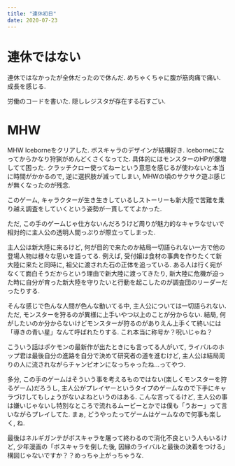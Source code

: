 ```yaml
---
title: "連休初日"
date: 2020-07-23
---
```


# 連休ではない
連休ではなかったが全休だったので休んだ. めちゃくちゃに腹が筋肉痛で痛い. 成長を感じる.

労働のコードを書いた. 隠しレジスタが存在する石すごい.

# MHW
MHW Iceborneをクリアした. ボスキャラのデザインが結構好き. Iceborneになってからかなり狩猟がめんどくさくなってた. 具体的にはモンスターのHPが爆増してて困った. クラッチクロー使ってねーという意思を感じるが使わないと本当に時間がかかるので, 逆に選択肢が減ってしまい, MHWの頃のサクサク遊ぶ感じが無くなったのが残念.

このゲーム, キャラクターが生き生きしているしストーリーも新大陸で苦難を乗り越え調査をしていくという姿勢が一貫しててよかった.

ただ, この手のゲームじゃ仕方ないんだろうけど周りが魅力的なキャラなせいで相対的に主人公の透明人間っぷりが際立ってしまった.

主人公は新大陸に来るけど, 何が目的で来たのか結局一切語られない一方で他の登場人物は様々な思いを語ってる. 例えば, 受付嬢は食材の事典を作りたくて新大陸に来たと同時に, 祖父に渡された石の正体を追っている. ある人は行く宛がなくて面白そうだからという理由で新大陸に渡ってきたり, 新大陸に危機が迫った時に自分が育った新大陸を守りたいと行動を起こしたのが調査団のリーダーだったりする.

そんな感じで色んな人間が色んな動いてる中, 主人公については一切語られない. ただ, モンスターを狩るのが異様に上手いやつ以上のことが分からない. 結局, 何がしたいのか分からないけどモンスターが狩るのがありえん上手くて終いには「導きの青い星」なんて呼ばれたりする. これ本当に称号か？呪いじゃね？

こういう話はポケモンの最新作が出たときにも言ってる人がいて, ライバルのホップ君は最後自分の進路を自分で決めて研究者の道を進むけど, 主人公は結局周りの人に流されながらチャンピオンになっちゃったね...ってやつ.

多分, この手のゲームはそういう事を考えるものではない(楽しくモンスターを狩るゲーム)だろうし, 主人公がプレイヤーというタイプのゲームなので下手にキャラづけしてもしょうがないよねというのはある.
こんな言ってるけど, 主人公の事は嫌いじゃないし特別なところで流れるムービーとかでは僕も「うおー」って言いながらプレイしてた. まぁ, どうやったってゲームはゲームなので何事も楽しく, ね.

最後はネルギガンテがボスキャラを屠って終わるので消化不良という人もいるけど, 少年漫画の「ボスキャラを倒した後, 因縁のライバルと最後の決着をつける」構図じゃないですか？？めっちゃ上がっちゃうな.